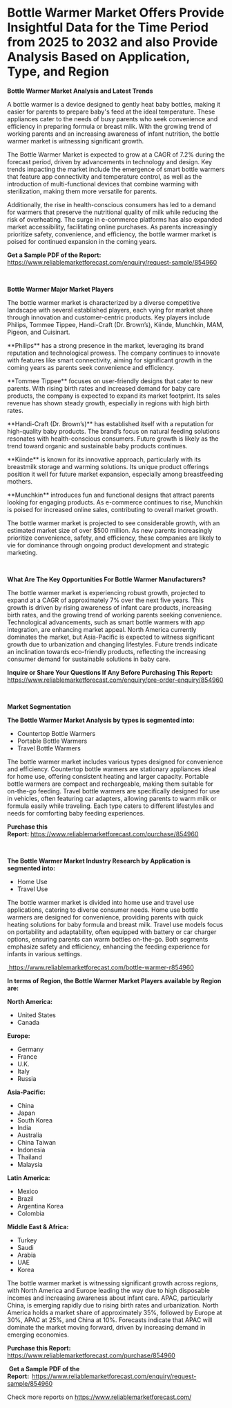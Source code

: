 <p><h1>Bottle Warmer Market Offers Provide Insightful Data for the Time Period from 2025 to 2032 and also Provide Analysis Based on Application, Type, and Region</h1></p><p><strong>Bottle Warmer Market Analysis and Latest Trends</strong></p>
<p><p>A bottle warmer is a device designed to gently heat baby bottles, making it easier for parents to prepare baby's feed at the ideal temperature. These appliances cater to the needs of busy parents who seek convenience and efficiency in preparing formula or breast milk. With the growing trend of working parents and an increasing awareness of infant nutrition, the bottle warmer market is witnessing significant growth.</p><p>The Bottle Warmer Market is expected to grow at a CAGR of 7.2% during the forecast period, driven by advancements in technology and design. Key trends impacting the market include the emergence of smart bottle warmers that feature app connectivity and temperature control, as well as the introduction of multi-functional devices that combine warming with sterilization, making them more versatile for parents.</p><p>Additionally, the rise in health-conscious consumers has led to a demand for warmers that preserve the nutritional quality of milk while reducing the risk of overheating. The surge in e-commerce platforms has also expanded market accessibility, facilitating online purchases. As parents increasingly prioritize safety, convenience, and efficiency, the bottle warmer market is poised for continued expansion in the coming years.</p></p>
<p><strong>Get a Sample PDF of the Report:&nbsp;</strong> <a href="https://www.reliablemarketforecast.com/enquiry/request-sample/854960?utm_campaign=2195&utm_medium=2&utm_source=Github&utm_content=ia&utm_term=15022025&utm_id=bottle-warmer">https://www.reliablemarketforecast.com/enquiry/request-sample/854960</a></p>
<p>&nbsp;</p>
<p><strong>Bottle Warmer Major Market Players</strong></p>
<p><p>The bottle warmer market is characterized by a diverse competitive landscape with several established players, each vying for market share through innovation and customer-centric products. Key players include Philips, Tommee Tippee, Handi-Craft (Dr. Brown’s), Kiinde, Munchkin, MAM, Pigeon, and Cuisinart.</p><p>**Philips** has a strong presence in the market, leveraging its brand reputation and technological prowess. The company continues to innovate with features like smart connectivity, aiming for significant growth in the coming years as parents seek convenience and efficiency.</p><p>**Tommee Tippee** focuses on user-friendly designs that cater to new parents. With rising birth rates and increased demand for baby care products, the company is expected to expand its market footprint. Its sales revenue has shown steady growth, especially in regions with high birth rates.</p><p>**Handi-Craft (Dr. Brown’s)** has established itself with a reputation for high-quality baby products. The brand’s focus on natural feeding solutions resonates with health-conscious consumers. Future growth is likely as the trend toward organic and sustainable baby products continues.</p><p>**Kiinde** is known for its innovative approach, particularly with its breastmilk storage and warming solutions. Its unique product offerings position it well for future market expansion, especially among breastfeeding mothers.</p><p>**Munchkin** introduces fun and functional designs that attract parents looking for engaging products. As e-commerce continues to rise, Munchkin is poised for increased online sales, contributing to overall market growth.</p><p>The bottle warmer market is projected to see considerable growth, with an estimated market size of over $500 million. As new parents increasingly prioritize convenience, safety, and efficiency, these companies are likely to vie for dominance through ongoing product development and strategic marketing.</p></p>
<p>&nbsp;</p>
<p><strong>What Are The Key Opportunities For Bottle Warmer Manufacturers?</strong></p>
<p><p>The bottle warmer market is experiencing robust growth, projected to expand at a CAGR of approximately 7% over the next five years. This growth is driven by rising awareness of infant care products, increasing birth rates, and the growing trend of working parents seeking convenience. Technological advancements, such as smart bottle warmers with app integration, are enhancing market appeal. North America currently dominates the market, but Asia-Pacific is expected to witness significant growth due to urbanization and changing lifestyles. Future trends indicate an inclination towards eco-friendly products, reflecting the increasing consumer demand for sustainable solutions in baby care.</p></p>
<p><strong>Inquire or Share Your Questions If Any Before Purchasing This Report:</strong> <a href="https://www.reliablemarketforecast.com/enquiry/pre-order-enquiry/854960?utm_campaign=2195&utm_medium=2&utm_source=Github&utm_content=ia&utm_term=15022025&utm_id=bottle-warmer">https://www.reliablemarketforecast.com/enquiry/pre-order-enquiry/854960</a></p>
<p>&nbsp;</p>
<p><strong>Market Segmentation</strong></p>
<p><strong>The Bottle Warmer Market Analysis by types is segmented into:</strong></p>
<p><ul><li>Countertop Bottle Warmers</li><li>Portable Bottle Warmers</li><li>Travel Bottle Warmers</li></ul></p>
<p><p>The bottle warmer market includes various types designed for convenience and efficiency. Countertop bottle warmers are stationary appliances ideal for home use, offering consistent heating and larger capacity. Portable bottle warmers are compact and rechargeable, making them suitable for on-the-go feeding. Travel bottle warmers are specifically designed for use in vehicles, often featuring car adapters, allowing parents to warm milk or formula easily while traveling. Each type caters to different lifestyles and needs for comforting baby feeding experiences.</p></p>
<p><strong>Purchase this Report:&nbsp;</strong><a href="https://www.reliablemarketforecast.com/purchase/854960?utm_campaign=2195&utm_medium=2&utm_source=Github&utm_content=ia&utm_term=15022025&utm_id=bottle-warmer">https://www.reliablemarketforecast.com/purchase/854960</a></p>
<p>&nbsp;</p>
<p><strong>The Bottle Warmer Market Industry Research by Application is segmented into:</strong></p>
<p><ul><li>Home Use</li><li>Travel Use</li></ul></p>
<p><p>The bottle warmer market is divided into home use and travel use applications, catering to diverse consumer needs. Home use bottle warmers are designed for convenience, providing parents with quick heating solutions for baby formula and breast milk. Travel use models focus on portability and adaptability, often equipped with battery or car charger options, ensuring parents can warm bottles on-the-go. Both segments emphasize safety and efficiency, enhancing the feeding experience for infants in various settings.</p></p>
<p><a href="https://www.reliablemarketforecast.com/bottle-warmer-r854960?utm_campaign=2195&utm_medium=2&utm_source=Github&utm_content=ia&utm_term=15022025&utm_id=bottle-warmer">&nbsp;https://www.reliablemarketforecast.com/bottle-warmer-r854960</a></p>
<p><strong>In terms of Region, the Bottle Warmer Market Players available by Region are:</strong></p>
<p>
    <p> <strong> North America: </strong>
        <ul>
            <li>United States</li>
            <li>Canada</li>
        </ul>
        </p> 
    <p> <strong> Europe: </strong>
        <ul>
            <li>Germany</li>
            <li>France</li>
            <li>U.K.</li>
            <li>Italy</li>
            <li>Russia</li>
        </ul>
        </p> 
    <p> <strong> Asia-Pacific: </strong>
        <ul>
            <li>China</li>
            <li>Japan</li>
            <li>South Korea</li>
            <li>India</li>
            <li>Australia</li>
            <li>China Taiwan</li>
            <li>Indonesia</li>
            <li>Thailand</li>
            <li>Malaysia</li>
        </ul>
        </p> 
    <p> <strong> Latin America: </strong>
        <ul>
            <li>Mexico</li>
            <li>Brazil</li>
            <li>Argentina Korea</li>
            <li>Colombia</li>
        </ul>
        </p> 
    <p> <strong> Middle East & Africa: </strong>
        <ul>
            <li>Turkey</li>
            <li>Saudi</li>
            <li>Arabia</li>
            <li>UAE</li>
            <li>Korea</li>
        </ul>
    </p>
    </p>
<p><p>The bottle warmer market is witnessing significant growth across regions, with North America and Europe leading the way due to high disposable incomes and increasing awareness about infant care. APAC, particularly China, is emerging rapidly due to rising birth rates and urbanization. North America holds a market share of approximately 35%, followed by Europe at 30%, APAC at 25%, and China at 10%. Forecasts indicate that APAC will dominate the market moving forward, driven by increasing demand in emerging economies.</p></p>
<p><strong>Purchase this Report: </strong><a href="https://www.reliablemarketforecast.com/purchase/854960?utm_campaign=2195&utm_medium=2&utm_source=Github&utm_content=ia&utm_term=15022025&utm_id=bottle-warmer">https://www.reliablemarketforecast.com/purchase/854960</a></p>
<p>&nbsp;<strong>Get a Sample PDF of the Report:&nbsp;&nbsp;</strong><a href="https://www.reliablemarketforecast.com/enquiry/request-sample/854960?utm_campaign=2195&utm_medium=2&utm_source=Github&utm_content=ia&utm_term=15022025&utm_id=bottle-warmer">https://www.reliablemarketforecast.com/enquiry/request-sample/854960</a></p>
<p><strong></strong></p>
<p>Check more reports on <a href="https://www.reliablemarketforecast.com/?utm_campaign=2195&utm_medium=2&utm_source=Github&utm_content=ia&utm_term=15022025&utm_id=bottle-warmer">https://www.reliablemarketforecast.com/</a></p>
